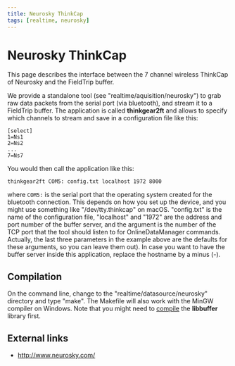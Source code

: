```yaml
---
title: Neurosky ThinkCap
tags: [realtime, neurosky]
---
```


# Neurosky ThinkCap

This page describes the interface between the 7 channel wireless ThinkCap of Neurosky and the FieldTrip buffer.

We provide a standalone tool (see "realtime/aquisition/neurosky") to grab raw data packets from the serial port (via bluetooth), and stream it to a FieldTrip buffer. The application is called **thinkgear2ft** and allows to specify which channels to stream and save in a configuration file like this:

    [select]
    1=Ns1
    2=Ns2
    ...
    7=Ns7

You would then call the application like this:

    thinkgear2ft COM5: config.txt localhost 1972 8000

where `COM5:` is the serial port that the operating system created for the bluetooth connection. This depends on how you set up the device, and you might use something like "/dev/tty.thinkcap" on macOS. "config.txt" is the name of the configuration file, "localhost" and "1972" are the address and port number of the buffer server, and the argument is the number of the TCP port that the tool should listen to for OnlineDataManager commands. Actually, the last three parameters in the example above are the defaults for these arguments, so you can leave them out). In case you want to have the buffer server
inside this application, replace the hostname by a minus (-).

## Compilation

On the command line, change to the "realtime/datasource/neurosky" directory and type "make". The Makefile will also work with the MinGW compiler on Windows. Note that you might need to [compile](/development/realtime/buffer) the **libbuffer** library first.

## External links

- http://www.neurosky.com/
